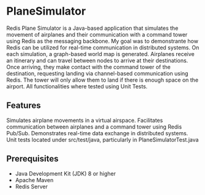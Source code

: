 # PlaneSimulator
Redis Plane Simulator is a Java-based application that simulates the movement of airplanes and their communication with a command tower using Redis as the messaging backbone. My goal was to demonstrante how Redis can be utilized for real-time communication in distributed systems. On each simulation, a graph-based world map is generated. Airplanes receive an itinerary and can travel between nodes to arrive at their destinations. Once arriving, they make contact with the command tower of the destination, requesting landing via channel-based communication using Redis. The tower will only allow them to land if there is enough space on the airport. All functionalities where tested using Unit Tests.

## Features
Simulates airplane movements in a virtual airspace.
Facilitates communication between airplanes and a command tower using Redis Pub/Sub.
Demonstrates real-time data exchange in distributed systems.
Unit tests located under src/test/java, particularly in PlaneSimulatorTest.java

## Prerequisites
- Java Development Kit (JDK) 8 or higher
- Apache Maven
- Redis Server

